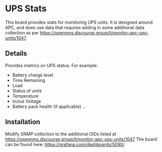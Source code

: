 # UPS Stats

This board provides stats for monitoring UPS units.  It is designed around APC, and does use data that requires adding in some additional data collection as per https://opennms.discourse.group/t/monitor-apc-ups-units/1047.

## Details

Provides metrics on UPS status.
For example:

* Battery charge level
* Time Remaining
* Load
* Status of units
* Temperature
* In/out Voltage
* Battery pack health (if applicable)
...

## Installation

Modify SNMP collection to the additional OIDs listed at https://opennms.discourse.group/t/monitor-apc-ups-units/1047
The board can be found here: https://grafana.com/dashboards/5090/
